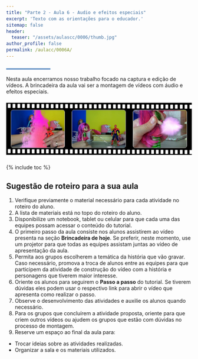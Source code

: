 ```yaml
---
title: "Parte 2 - Aula 6 - Audio e efeitos especiais"
excerpt: 'Texto com as orientações para o educador.'
sitemap: false
header: 
  teaser: "/assets/aulascc/0006/thumb.jpg" 
author_profile: false
permalink: /aulacc/0006A/
---
```

![Linha separadora](/assets/images/line.jpg)

Nesta aula encerramos nosso trabalho focado na captura e edição de vídeos. A brincadeira da aula vai ser a montagem de vídeos com áudio e efeitos especiais. 

![Exemplo de projeto desta aula - lego](/assets/aulascc/0006/thumb.jpg)

{% include toc %}

## Sugestão de roteiro para a sua aula
1. Verifique previamente o material necessário para cada atividade no roteiro do aluno.
1. A lista de materiais está no topo do roteiro do aluno.
1. Disponibilize um notebook, tablet ou celular para que cada uma das equipes possam acessar o conteúdo do tutorial.
1. O primeiro passo da aula consiste nos alunos assistirem ao vídeo presenta na seção **Brincadeira de hoje**. Se preferir, neste momento, use um projetor para que todas as equipes assistam juntas ao vídeo de apresentação da aula.
1. Permita aos grupos escolherem a temática da história que vão gravar. Caso necessário, promova a troca de alunos entre as equipes para que participem da atividade de construção do vídeo com a história e personagens que tiverem maior interesse.
1. Oriente os alunos para seguirem o **Passo a passo** do tutorial. Se tiverem dúvidas eles podem usar o respectivo link para abrir o vídeo que apresenta como realizar o passo.
1. Observe o desenvolvimento das atividades e auxilie os alunos quando necessário. 
1. Para os grupos que concluírem a atividade proposta, oriente para que criem outros vídeos ou ajudem os grupos que estão com dúvidas no processo de montagem.
1. Reserve um espaço ao final da aula para:
  * Trocar ideias sobre as atividades realizadas.
  * Organizar a sala e os materiais utilizados.